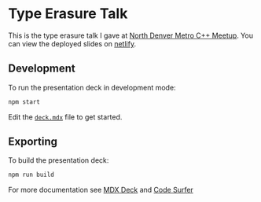 # Type Erasure Talk

This is the type erasure talk I gave at [North Denver Metro C++ Meetup](https://www.meetup.com/North-Denver-Metro-C-Meetup/events/268018410/). You can view the deployed slides on [netlify](https://type-erasure-talk-north-denver-metro-cpp.netlify.com/).

## Development

To run the presentation deck in development mode:

```sh
npm start
```

Edit the [`deck.mdx`](deck.mdx) file to get started.

## Exporting

To build the presentation deck:

```sh
npm run build
```

For more documentation see [MDX Deck](https://github.com/jxnblk/mdx-deck) and [Code Surfer](https://codesurfer.pomb.us/)

